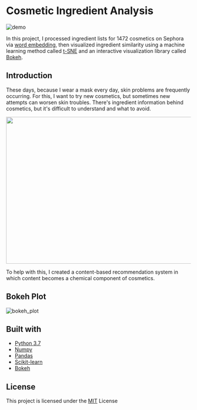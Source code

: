 # Cosmetic Ingredient Analysis

![demo](https://user-images.githubusercontent.com/52568892/106935591-2a66ff80-66e1-11eb-8fa2-902993fc3fd8.png)

In this project, I processed ingredient lists for 1472 cosmetics on Sephora via [word embedding](https://en.wikipedia.org/wiki/Word_embedding), 
then visualized ingredient similarity using a machine learning method called [t-SNE](https://en.wikipedia.org/wiki/T-distributed_stochastic_neighbor_embedding) and an interactive visualization library called [Bokeh](https://bokeh.org/). 

## Introduction

<p>These days, because I wear a mask every day, skin problems are frequently occurring. For this, I want to try new cosmetics, but sometimes new attempts can worsen skin troubles. There's ingredient information behind cosmetics, but it's difficult to understand and what to avoid.</p>
<img src="https://user-images.githubusercontent.com/52568892/106931546-52a02f80-66dc-11eb-9252-5b314d812215.png" width="600" height="400">
<p>To help with this, I created a content-based recommendation system in which content becomes a chemical component of cosmetics.</p>

## Bokeh Plot

![bokeh_plot](https://user-images.githubusercontent.com/52568892/106935677-49659180-66e1-11eb-8e58-de25b9176c59.png)

## Built with

- [Python 3.7](https://www.python.org/)
- [Numpy](https://numpy.org/)
- [Pandas](https://pandas.pydata.org/)
- [Scikit-learn](https://scikit-learn.org/)
- [Bokeh](https://bokeh.org/)

## License

This project is licensed under the [MIT](https://github.com/minji-mia/Cosmetics-analysis/blob/main/LICENSE) License
